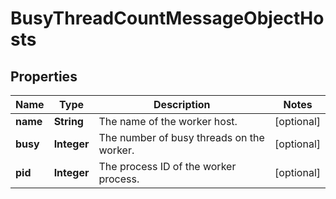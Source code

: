 

# BusyThreadCountMessageObjectHosts


## Properties

Name | Type | Description | Notes
------------ | ------------- | ------------- | -------------
**name** | **String** | The name of the worker host. |  [optional]
**busy** | **Integer** | The number of busy threads on the worker. |  [optional]
**pid** | **Integer** | The process ID of the worker process. |  [optional]



